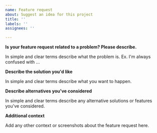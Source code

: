 ```yaml
---
name: Feature request
about: Suggest an idea for this project
title: ''
labels: ''
assignees: ''

---
```


<!--
Need help?
Refer to our contributing guidelines for additional information about making a good issue:
https://github.com/ethereum-optimism/.github/blob/master/CONTRIBUTING.md
-->

**Is your feature request related to a problem? Please describe.**

In simple and clear terms describe what the problem is. Ex. I'm always confused with ...

**Describe the solution you'd like**

In simple and clear terms describe what you want to happen.

**Describe alternatives you've considered**

In simple and clear terms describe any alternative solutions or features you've considered.

**Additional context**

Add any other context or screenshots about the feature request here.